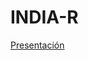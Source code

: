 # INDIA-R

<a href="https://www.canva.com/design/DAGYA1pxC3Q/1EoHsUeJJ-2TvvSGN6NKuw/view?utm_content=DAGYA1pxC3Q&utm_campaign=designshare&utm_medium=link&utm_source=editor">Presentación</a>
